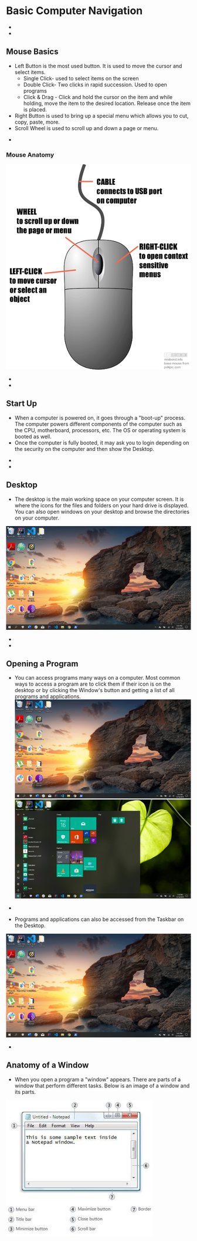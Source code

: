 # Basic Computer Navigation



-
-
## Mouse Basics
* Left Button is the most used button. It is used to move the cursor and select items.
  * Single Click- used to select items on the screen
  * Double Click- Two clicks in rapid succession. Used to open programs
  * Click & Drag - Click and hold the cursor on the item and while holding, move the item to the desired location. Release once the item is placed.
* Right Button is used to bring up a special menu which allows you to cut, copy, paste, more.
* Scroll Wheel is used to scroll up and down a page or menu.


-

### Mouse Anatomy
<img src="img/anatomy-of-mouse.png">


-
-
## Start Up
* When a computer is powered on, it goes through a "boot-up" process. The computer powers different components of the computer such as the
CPU, motherboard, processors, etc. The OS or operating system is booted as well.
* Once the computer is fully booted, it may ask you to login depending on the security on the computer and then show the Desktop.


-
-


## Desktop
* The desktop is the main working space on your computer screen. It is where the icons for the files and folders on your
hard drive is displayed. You can also open windows on your desktop and browse the directories on your computer.
<img src="img/desktop.png">


-
-

## Opening a Program
* You can access programs many ways on a computer. Most common ways to access a program are to click them if their icon is on the desktop
or by clicking the Window's button and getting a list of all programs and applications.
<img src="img/windows-button.png">  <img src="img/start-menu.png">

-

* Programs and applications can also be accessed from the Taskbar on the Desktop.
<img src="img/taskbar.png">

-

## Anatomy of a Window
* When you open a program a "window" appears. There are parts of a window that perform different tasks. Below is an image of a window and its parts.
<img src="img/anatomy-of-window.png">
